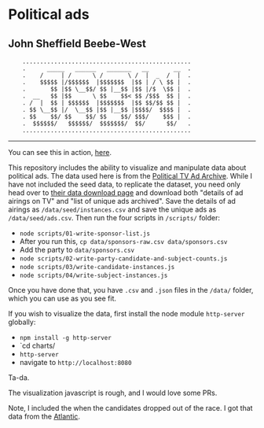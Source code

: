 # Political ads
## John Sheffield Beebe-West

```
	................................................
	.      _____   ______   _______   __       __  .
	.    /     | /      \ /       \ /  |  _  /  |  .
	.    $$$$$ |/$$$$$$  |$$$$$$$  |$$ | / \ $$ |  .
	.       $$ |$$ \__$$/ $$ |__$$ |$$ |/$  \$$ |  .
	.  __   $$ |$$      \ $$    $$< $$ /$$$  $$ |  .
	. /  |  $$ | $$$$$$  |$$$$$$$  |$$ $$/$$ $$ |  .
	. $$ \__$$ |/  \__$$ |$$ |__$$ |$$$$/  $$$$ |  .
	. $$    $$/ $$    $$/ $$    $$/ $$$/    $$$ |  .
	.  $$$$$$/   $$$$$$/  $$$$$$$/  $$/      $$/   .
	................................................
```

----

You can see this in action, [here](http://beebe-west.com/viz/political-ads/).

This repository includes the ability to visualize and manipulate data about political ads. The data used here is from the [Political TV Ad Archive](http://politicaladarchive.org/). While I have not included the seed data, to replicate the dataset, you need only head over to [their data download page](http://politicaladarchive.org/data) and download both "details of ad airings on TV" and "list of unique ads archived". Save the details of ad airings as `/data/seed/instances.csv` and save the unique ads as `/data/seed/ads.csv`. Then run the four scripts in `/scripts/` folder:

- `node scripts/01-write-sponsor-list.js`
- After you run this, `cp data/sponsors-raw.csv data/sponsors.csv`
- Add the party to `data/sponsors.csv`
- `node scripts/02-write-party-candidate-and-subject-counts.js`
- `node scripts/03/write-candidate-instances.js`
- `node scripts/04/write-subject-instances.js`

Once you have done that, you have `.csv` and `.json` files in the `/data/` folder, which you can use as you see fit.

If you wish to visualize the data, first install the node module `http-server` globally:

- `npm install -g http-server`
- `cd charts/
- `http-server`
- navigate to `http://localhost:8080`

Ta-da.

The visualization javascript is rough, and I would love some PRs.

Note, I included the when the candidates dropped out of the race. I got that data from the [Atlantic](http://www.theatlantic.com/politics/archive/2016/08/2016-election/384828/).